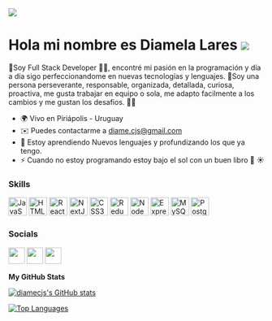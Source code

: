 <img src="https://media-exp1.licdn.com/dms/image/D4D16AQFcKMfvlAMZVg/profile-displaybackgroundimage-shrink_350_1400/0/1670276367077?e=1675900800&v=beta&t=WAZJQ1rV2yRPYU9IlirB5t7M8uwDWlmyvkN18yrQe3E" />



Hola mi nombre es Diamela Lares ![](https://user-images.githubusercontent.com/18350557/176309783-0785949b-9127-417c-8b55-ab5a4333674e.gif)
==========================================================================================================================================


🌟Soy Full Stack Developer 👩‍💻, encontré mi pasión en la programación y día a día sigo perfeccionandome en nuevas tecnologías y lenguajes.
🌟Soy una persona perseverante, responsable, organizada, detallada, curiosa, proactiva, me gusta trabajar en equipo o sola, me adapto facilmente a los cambios y me gustan los desafios. 🧡🚀

* 🌍  Vivo en Piriápolis - Uruguay
* ✉️  Puedes contactarme a [diame.cjs@gmail.com](mailto:diame.cjs@gmail.com)
* 🧠  Estoy aprendiendo Nuevos lenguajes y profundizando los que ya tengo.
* ⚡  Cuando no estoy programando estoy bajo el sol con un buen libro 📖 ☀️

### Skills


<p align="left">
<a href="https://developer.mozilla.org/en-US/docs/Web/JavaScript" target="_blank" rel="noreferrer"><img src="https://raw.githubusercontent.com/danielcranney/readme-generator/main/public/icons/skills/javascript-colored.svg" width="36" height="36" alt="JavaScript" /></a>
<a href="https://developer.mozilla.org/en-US/docs/Glossary/HTML5" target="_blank" rel="noreferrer"><img src="https://raw.githubusercontent.com/danielcranney/readme-generator/main/public/icons/skills/html5-colored.svg" width="36" height="36" alt="HTML5" /></a>
<a href="https://reactjs.org/" target="_blank" rel="noreferrer"><img src="https://raw.githubusercontent.com/danielcranney/readme-generator/main/public/icons/skills/react-colored.svg" width="36" height="36" alt="React" /></a>
<a href="https://nextjs.org/docs" target="_blank" rel="noreferrer"><img src="https://raw.githubusercontent.com/danielcranney/readme-generator/main/public/icons/skills/nextjs-colored.svg" width="36" height="36" alt="NextJs" /></a>
<a href="https://www.w3.org/TR/CSS/#css" target="_blank" rel="noreferrer"><img src="https://raw.githubusercontent.com/danielcranney/readme-generator/main/public/icons/skills/css3-colored.svg" width="36" height="36" alt="CSS3" /></a>
<a href="https://redux.js.org/" target="_blank" rel="noreferrer"><img src="https://raw.githubusercontent.com/danielcranney/readme-generator/main/public/icons/skills/redux-colored.svg" width="36" height="36" alt="Redux" /></a>
<a href="https://nodejs.org/en/" target="_blank" rel="noreferrer"><img src="https://raw.githubusercontent.com/danielcranney/readme-generator/main/public/icons/skills/nodejs-colored.svg" width="36" height="36" alt="NodeJS" /></a>
<a href="https://expressjs.com/" target="_blank" rel="noreferrer"><img src="https://raw.githubusercontent.com/danielcranney/readme-generator/main/public/icons/skills/express-colored.svg" width="36" height="36" alt="Express" /></a>
<a href="https://www.mysql.com/" target="_blank" rel="noreferrer"><img src="https://raw.githubusercontent.com/danielcranney/readme-generator/main/public/icons/skills/mysql-colored.svg" width="36" height="36" alt="MySQL" /></a>
<a href="https://www.postgresql.org/" target="_blank" rel="noreferrer"><img src="https://raw.githubusercontent.com/danielcranney/readme-generator/main/public/icons/skills/postgresql-colored.svg" width="36" height="36" alt="PostgreSQL" /></a>
</p>


### Socials

<p align="left"> <a href="https://www.github.com/diamecjs" target="_blank" rel="noreferrer"><img src="https://raw.githubusercontent.com/danielcranney/readme-generator/main/public/icons/socials/github.svg" width="32" height="32" /></a> <a href="http://www.instagram.com/luzbelito_69" target="_blank" rel="noreferrer"><img src="https://raw.githubusercontent.com/danielcranney/readme-generator/main/public/icons/socials/instagram.svg" width="32" height="32" /></a> <a href="https://www.linkedin.com/in/www.linkedin.com/in/diamela-lares-" target="_blank" rel="noreferrer"><img src="https://raw.githubusercontent.com/danielcranney/readme-generator/main/public/icons/socials/linkedin.svg" width="32" height="32" /></a></p>

<b>My GitHub Stats</b>

<a href="http://www.github.com/diamecjs"><img src="https://github-readme-stats.vercel.app/api?username=diamecjs&show_icons=true&hide=issues,&title_color=facc15&text_color=ffffff&icon_color=facc15&bg_color=1c1917&hide_border=true&show_icons=true" alt="diamecjs's GitHub stats" /></a>

<a href="https://github.com/diamecjs" align="left"><img src="https://github-readme-stats.vercel.app/api/top-langs/?username=diamecjs&langs_count=10&title_color=facc15&text_color=ffffff&icon_color=facc15&bg_color=1c1917&hide_border=true&locale=en&custom_title=Top%20%Languages" alt="Top Languages" /></a>


